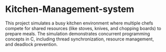 # Kitchen-Management-system
This project simulates a busy kitchen environment where multiple chefs compete for shared resources (like stoves, knives, and chopping boards) to prepare meals. The simulation demonstrates concurrent programming concepts in C, including thread synchronization, resource management, and deadlock prevention.
